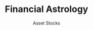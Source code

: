 ---
title: "Financial Astrology"
subtitle: "Asset Stocks"
description: "I will show you exactly when to buy a car, a house, invest in stock or start a business. I will tell you when to buy and when to sell."
price: "$169"
node: "Or billed $1.75 / minute"
order: 4
---